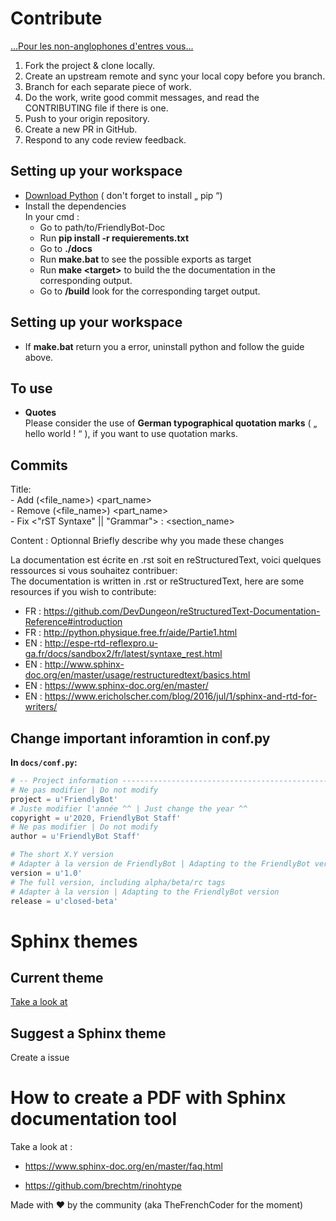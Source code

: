 # Contribute

[...Pour les non-anglophones d'entres vous...](https://www.deepl.com/translator)

1. Fork the project & clone locally.
2. Create an upstream remote and sync your local copy before you branch.
3. Branch for each separate piece of work.
4. Do the work, write good commit messages, and read the CONTRIBUTING file if there is one.
5. Push to your origin repository.
6. Create a new PR in GitHub.
7. Respond to any code review feedback.

## Setting up your workspace

* [Download Python](https://www.python.org/downloads/) ( don't forget to install „ pip “)
* Install the dependencies  
    In your cmd :  
    * Go to path/to/FriendlyBot-Doc
    * Run **pip install -r requierements.txt**
    * Go to **./docs**
    * Run **make.bat** to see the possible exports as target
    * Run **make \<target\>** to build the the documentation in the corresponding output.
    * Go to **/build** look for the corresponding target output.

## Setting up your workspace

* If **make.bat** return you a error, uninstall python and follow the guide above.

## To use

* **Quotes**  
    Please consider the use of **German typographical quotation marks** ( „ hello world ! “ ), if you want to use quotation marks.

## Commits

Title:  
    - Add (<file_name>) <part_name>  
    - Remove (<file_name>) <part_name>  
    - Fix <"rST Syntaxe" || "Grammar"> : <section_name>  

Content : Optionnal
    Briefly describe why you made these changes

La documentation est écrite en .rst soit en reStructuredText, voici quelques ressources si vous souhaitez contribuer:  
The documentation is written in .rst or reStructuredText, here are some resources if you wish to contribute:  
- FR : https://github.com/DevDungeon/reStructuredText-Documentation-Reference#introduction  
- FR : http://python.physique.free.fr/aide/Partie1.html  
- EN : http://espe-rtd-reflexpro.u-ga.fr/docs/sandbox2/fr/latest/syntaxe_rest.html  
- EN : http://www.sphinx-doc.org/en/master/usage/restructuredtext/basics.html  
- EN : https://www.sphinx-doc.org/en/master/  
- EN : https://www.ericholscher.com/blog/2016/jul/1/sphinx-and-rtd-for-writers/  
## Change important inforamtion in conf.py

**In `docs/conf.py`:**
```python
# -- Project information -----------------------------------------------------
# Ne pas modifier | Do not modify
project = u'FriendlyBot'
# Juste modifier l'année ^^ | Just change the year ^^
copyright = u'2020, FriendlyBot Staff'
# Ne pas modifier | Do not modify
author = u'FriendlyBot Staff'

# The short X.Y version
# Adapter à la version de FriendlyBot | Adapting to the FriendlyBot version
version = u'1.0'
# The full version, including alpha/beta/rc tags
# Adapter à la version | Adapting to the FriendlyBot version
release = u'closed-beta'
```

# Sphinx themes

## Current theme

[Take a look at](https://sphinx-rtd-theme.readthedocs.io)

## Suggest a Sphinx theme

Create a issue 


# How to create a PDF with Sphinx documentation tool

Take a look at :

- https://www.sphinx-doc.org/en/master/faq.html

- https://github.com/brechtm/rinohtype





Made with ❤️ by the community (aka TheFrenchCoder for the moment)